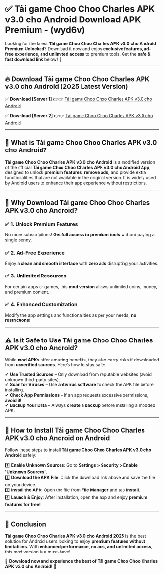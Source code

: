 
# ✅ Tải game Choo Choo Charles APK v3.0 cho Android Download APK Premium -  (wyd6v) 

Looking for the latest **Tải game Choo Choo Charles APK v3.0 cho Android Premium Unlocked**? Download it now and enjoy **exclusive features, ad-free experience, and unlimited access** to premium tools. Get the **safe & fast download link** below! 🚀

---

## 🔥 Download Tải game Choo Choo Charles APK v3.0 cho Android (2025 Latest Version)

✅ **Download [Server 1]** 👉👉 [Tải game Choo Choo Charles APK v3.0 cho Android ](https://apkcomod.com?title=Tải_game_Choo_Choo_Charles_APK_v3.0_cho_Android)  

✅ **Download [Server 2]** 👉👉 [Tải game Choo Choo Charles APK v3.0 cho Android ](https://apkcomod.com?title=Tải_game_Choo_Choo_Charles_APK_v3.0_cho_Android)  


---

## 📌 What is Tải game Choo Choo Charles APK v3.0 cho Android?

**Tải game Choo Choo Charles APK v3.0 cho Android** is a modified version of the official **Tải game Choo Choo Charles APK v3.0 cho Android App**, designed to unlock **premium features**, **remove ads**, and provide extra functionalities that are not available in the original version. It is widely used by Android users to enhance their app experience without restrictions.

---

## 🌟 Why Download Tải game Choo Choo Charles APK v3.0 cho Android?

### ✅ 1. Unlock Premium Features
No more subscriptions! **Get full access to premium tools** without paying a single penny.

### ✅ 2. Ad-Free Experience
Enjoy a **clean and smooth interface** with **zero ads** disrupting your activities.

### ✅ 3. Unlimited Resources
For certain apps or games, this **mod version** allows unlimited coins, money, and premium content.

### ✅ 4. Enhanced Customization
Modify the app settings and functionalities as per your needs, **no restrictions!**

---

## ⚠️ Is it Safe to Use Tải game Choo Choo Charles APK v3.0 cho Android?

While **mod APKs** offer amazing benefits, they also carry risks if downloaded from **unverified sources**. Here’s how to stay safe:

✔ **Use Trusted Sources** – Only download from reputable websites (avoid unknown third-party sites).  
✔ **Scan for Viruses** – Use **antivirus software** to check the APK file before installing.  
✔ **Check App Permissions** – If an app requests excessive permissions, **avoid it!**  
✔ **Backup Your Data** – Always **create a backup** before installing a modded APK.

---

## 📲 How to Install Tải game Choo Choo Charles APK v3.0 cho Android on Android

Follow these steps to install **Tải game Choo Choo Charles APK v3.0 cho Android** safely:

1️⃣ **Enable Unknown Sources**: Go to **Settings > Security > Enable 'Unknown Sources'**.  
2️⃣ **Download the APK File**: Click the download link above and save the file on your device.  
3️⃣ **Install the APK**: Open the file from **File Manager** and tap **Install**.  
4️⃣ **Launch & Enjoy**: After installation, open the app and enjoy **premium features for free!**

---

## 🚀 Conclusion

**Tải game Choo Choo Charles APK v3.0 cho Android 2025** is the best solution for Android users looking to enjoy **premium features without limitations**. With **enhanced performance, no ads, and unlimited access**, this mod version is a must-have!

🔻 **Download now and experience the best of Tải game Choo Choo Charles APK v3.0 cho Android!** 🔻

